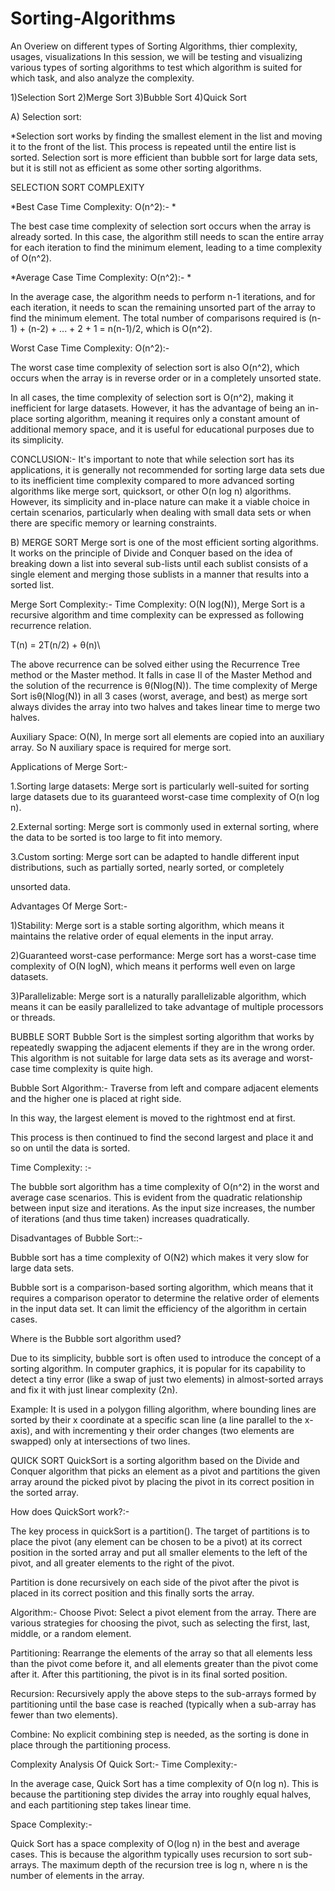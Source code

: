 # Sorting-Algorithms
An Overiew on different types of Sorting Algorithms, thier complexity, usages, visualizations
In this session, we will be testing and visualizing various types of sorting algorithms to test which algorithm is suited for which task, and also analyze the complexity.

1)Selection Sort
2)Merge Sort
3)Bubble Sort
4)Quick Sort

A) Selection sort:

*Selection sort works by finding the smallest element in the list and moving it to the front of the list. This process is repeated until the entire list is sorted. Selection sort is more efficient than bubble sort for large data sets, but it is still not as efficient as some other sorting algorithms.

SELECTION SORT COMPLEXITY

*Best Case Time Complexity: O(n^2):- *

The best case time complexity of selection sort occurs when the array is already sorted. In this case, the algorithm still needs to scan the entire array for each iteration to find the minimum element, leading to a time complexity of O(n^2).

*Average Case Time Complexity: O(n^2):- *

In the average case, the algorithm needs to perform n-1 iterations, and for each iteration, it needs to scan the remaining unsorted part of the array to find the minimum element. The total number of comparisons required is (n-1) + (n-2) + ... + 2 + 1 = n(n-1)/2, which is O(n^2).

Worst Case Time Complexity: O(n^2):-

The worst case time complexity of selection sort is also O(n^2), which occurs when the array is in reverse order or in a completely unsorted state.

In all cases, the time complexity of selection sort is O(n^2), making it inefficient for large datasets. However, it has the advantage of being an in-place sorting algorithm, meaning it requires only a constant amount of additional memory space, and it is useful for educational purposes due to its simplicity.

CONCLUSION:-
It's important to note that while selection sort has its applications, it is generally not recommended for sorting large data sets due to its inefficient time complexity compared to more advanced sorting algorithms like merge sort, quicksort, or other O(n log n) algorithms. However, its simplicity and in-place nature can make it a viable choice in certain scenarios, particularly when dealing with small data sets or when there are specific memory or learning constraints.





B) MERGE SORT
Merge sort is one of the most efficient sorting algorithms. It works on the principle of Divide and Conquer based on the idea of breaking down a list into several sub-lists until each sublist consists of a single element and merging those sublists in a manner that results into a sorted list.

Merge Sort Complexity:-
Time Complexity: O(N log(N)), Merge Sort is a recursive algorithm and time complexity can be expressed as following recurrence relation.

T(n) = 2T(n/2) + θ(n)\

The above recurrence can be solved either using the Recurrence Tree method or the Master method. It falls in case II of the Master Method and the solution of the recurrence is θ(Nlog(N)). The time complexity of Merge Sort isθ(Nlog(N)) in all 3 cases (worst, average, and best) as merge sort always divides the array into two halves and takes linear time to merge two halves.

Auxiliary Space: O(N), In merge sort all elements are copied into an auxiliary array. So N auxiliary space is required for merge sort.

Applications of Merge Sort:-

1.Sorting large datasets: Merge sort is particularly well-suited for sorting large datasets due to its guaranteed worst-case time complexity of O(n log n).

2.External sorting: Merge sort is commonly used in external sorting, where the data to be sorted is too large to fit into memory.

3.Custom sorting: Merge sort can be adapted to handle different input distributions, such as partially sorted, nearly sorted, or completely

unsorted data.

Advantages Of Merge Sort:-

1)Stability: Merge sort is a stable sorting algorithm, which means it maintains the relative order of equal elements in the input array.

2)Guaranteed worst-case performance: Merge sort has a worst-case time complexity of O(N logN), which means it performs well even on large datasets.

3)Parallelizable: Merge sort is a naturally parallelizable algorithm, which means it can be easily parallelized to take advantage of multiple processors or threads.





BUBBLE SORT
Bubble Sort is the simplest sorting algorithm that works by repeatedly swapping the adjacent elements if they are in the wrong order. This algorithm is not suitable for large data sets as its average and worst-case time complexity is quite high.


Bubble Sort Algorithm:-
Traverse from left and compare adjacent elements and the higher one is placed at right side.

In this way, the largest element is moved to the rightmost end at first.

This process is then continued to find the second largest and place it and so on until the data is sorted.



Time Complexity: :-

The bubble sort algorithm has a time complexity of O(n^2) in the worst and average case scenarios. This is evident from the quadratic relationship between input size and iterations. As the input size increases, the number of iterations (and thus time taken) increases quadratically.


Disadvantages of Bubble Sort::-

Bubble sort has a time complexity of O(N2) which makes it very slow for large data sets.

Bubble sort is a comparison-based sorting algorithm, which means that it requires a comparison operator to determine the relative order of elements in the input data set. It can limit the efficiency of the algorithm in certain cases.


Where is the Bubble sort algorithm used?

Due to its simplicity, bubble sort is often used to introduce the concept of a sorting algorithm. In computer graphics, it is popular for its capability to detect a tiny error (like a swap of just two elements) in almost-sorted arrays and fix it with just linear complexity (2n).


Example: It is used in a polygon filling algorithm, where bounding lines are sorted by their x coordinate at a specific scan line (a line parallel to the x-axis), and with incrementing y their order changes (two elements are swapped) only at intersections of two lines.





QUICK SORT
QuickSort is a sorting algorithm based on the Divide and Conquer algorithm that picks an element as a pivot and partitions the given array around the picked pivot by placing the pivot in its correct position in the sorted array.


How does QuickSort work?:-

The key process in quickSort is a partition(). The target of partitions is to place the pivot (any element can be chosen to be a pivot) at its correct position in the sorted array and put all smaller elements to the left of the pivot, and all greater elements to the right of the pivot.

Partition is done recursively on each side of the pivot after the pivot is placed in its correct position and this finally sorts the array.



Algorithm:-
Choose Pivot: Select a pivot element from the array. There are various strategies for choosing the pivot, such as selecting the first, last, middle, or a random element.

Partitioning: Rearrange the elements of the array so that all elements less than the pivot come before it, and all elements greater than the pivot come after it. After this partitioning, the pivot is in its final sorted position.

Recursion: Recursively apply the above steps to the sub-arrays formed by partitioning until the base case is reached (typically when a sub-array has fewer than two elements).

Combine: No explicit combining step is needed, as the sorting is done in place through the partitioning process.



Complexity Analysis Of Quick Sort:-
Time Complexity:-

In the average case, Quick Sort has a time complexity of O(n log n). This is because the partitioning step divides the array into roughly equal halves, and each partitioning step takes linear time.


Space Complexity:-

Quick Sort has a space complexity of O(log n) in the best and average cases. This is because the algorithm typically uses recursion to sort sub-arrays. The maximum depth of the recursion tree is log n, where n is the number of elements in the array.






